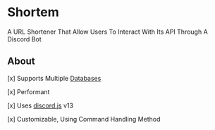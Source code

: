 # Shortem
A URL Shortener That Allow Users To Interact With Its API Through A Discord Bot

## About
[x] Supports Multiple [Databases](./example/database.js)

[x] Performant

[x] Uses [discord.js](https://github.com/discordjs/discord.js) v13

[x] Customizable, Using Command Handling Method

